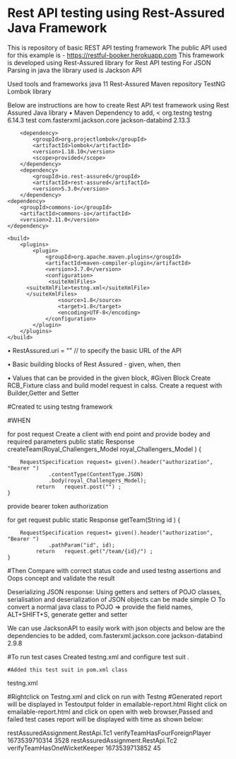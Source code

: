 # Rest API testing using Rest-Assured Java Framework
This is repository of basic REST API testing framework
The public API used for this example is - https://restful-booker.herokuapp.com
This framework is developed using Rest-Assured library for Rest API testing
For JSON Parsing in java the library used is Jackson API

Used tools and frameworks
java 11
Rest-Assured
Maven repository
TestNG
Lombok library


Below are instructions are how to create Rest API test framework using Rest Assured Java library
• Maven Dependency to add,
	<<dependencies>
		<dependency>
			<groupId>org.testng</groupId>
			<artifactId>testng</artifactId>
			<version>6.14.3</version>
			<scope>test</scope>
		</dependency>
		<dependency>
			<groupId>com.fasterxml.jackson.core</groupId>
			<artifactId>jackson-databind</artifactId>
			<version>2.13.3</version>
		</dependency>

		<dependency>
			<groupId>org.projectlombok</groupId>
			<artifactId>lombok</artifactId>
			<version>1.18.10</version>
			<scope>provided</scope>
		</dependency>
		<dependency>
			<groupId>io.rest-assured</groupId>
			<artifactId>rest-assured</artifactId>
			<version>5.3.0</version>
		</dependency>
	<dependency>
	    <groupId>commons-io</groupId>
	    <artifactId>commons-io</artifactId>
	    <version>2.11.0</version>
	</dependency>
<dependency>
  
  	<build>
		<plugins>
			<plugin>
				<groupId>org.apache.maven.plugins</groupId>
				<artifactId>maven-compiler-plugin</artifactId>
				<version>3.7.0</version>
				<configuration>
				 <suiteXmlFiles>
          <suiteXmlFile>testng.xml</suiteXmlFile>
          </suiteXmlFiles>
					<source>1.8</source>
					<target>1.8</target>
					<encoding>UTF-8</encoding>
				</configuration>
			</plugin>
		</plugins>
	</build>
	
• RestAssured.uri = "" // to specify the basic URL of the API

• Basic building blocks of Rest Assured - given, when, then

• Values that can be provided in the given block,
  #Given Block
  Create RCB_Fixture class and build model request in calss.
  Create a request with Builder,Getter and Setter 
  
  #Created tc using testng framework
  
 #WHEN
  
  for post request
  Create a client with end point and provide bodey and required parameters
  public static Response createTeam(Royal_Challengers_Model royal_Challengers_Model ) {
		
		RequestSpecification request= given().header("authorization", "Bearer ")
		         .contentType(ContentType.JSON)
		         .body(royal_Challengers_Model);
		     return   request.post("") ;
	}
  provide bearer token authorization
  
  for get request
  public static Response getTeam(String id ) {
		
		RequestSpecification request= given().header("authorization", "Bearer ")
		         .pathParam("id", id);
		     return   request.get("/team/{id}/") ;
	}
  
  
#Then
  Compare with correct status code 
  and used testng assertions and Oops concept and validate the result
  
  
  Deserializing JSON response:
  Using getters and setters of POJO classes, serialisation and deserialization of JSON objects can be made simple
	○ To convert a normal java class to POJO => provide the field names, ALT+SHIFT+S, generate getter and setter
  
  We can use JacksonAPI to easily work with json objects and below are the dependencies to be added,
	<dependency>
	    <groupId>com.fasterxml.jackson.core</groupId>
	    <artifactId>jackson-databind</artifactId>
	    <version>2.9.8</version>
	</dependency>
  
  #To run test cases Created testng.xml and configure test suit .
  
  <?xml version="1.0" encoding="UTF-8"?>
<suite name="TesngSuit">
    <test name="TestSuit" >
        <classes>
            <class name="restAssuredAssignment.RestApi.Tc1"/>
            <class name="restAssuredAssignment.RestApi.Tc2"/>
        </classes>
    </test>
</suite>
  
    #Added this test suit in pom.xml class
   <suiteXmlFiles>
          <suiteXmlFile>testng.xml</suiteXmlFile>
          </suiteXmlFiles>
  
  #Rightclick on Testng.xml and click on run with Testng
  #Generated report will be displayed in Testoutput folder in emailable-report.html
  Right click on emailable-report.html and click on open with web browser,Passed and failed test cases report will be displayed with time as shown below:
  
  restAssuredAssignment.RestApi.Tc1 verifyTeamHasFourForeignPlayer 1673539710314 3528 
restAssuredAssignment.RestApi.Tc2 verifyTeamHasOneWicketKeeper 1673539713852 45 

  

  
  
  
  
  
  
  
  
  
  


